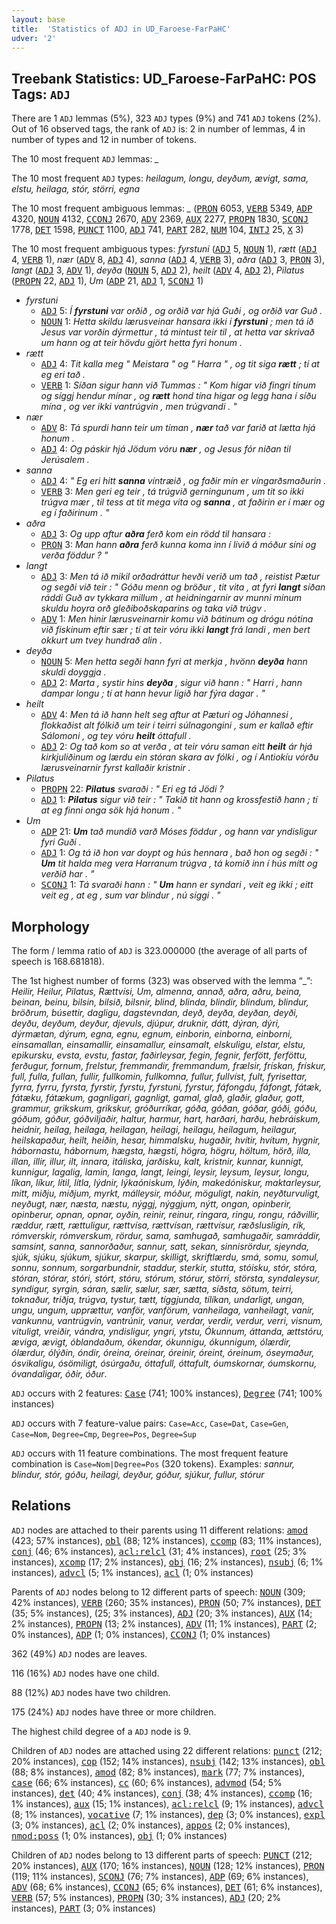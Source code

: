 ```yaml
---
layout: base
title:  'Statistics of ADJ in UD_Faroese-FarPaHC'
udver: '2'
---
```


## Treebank Statistics: UD_Faroese-FarPaHC: POS Tags: `ADJ`

There are 1 `ADJ` lemmas (5%), 323 `ADJ` types (9%) and 741 `ADJ` tokens (2%).
Out of 16 observed tags, the rank of `ADJ` is: 2 in number of lemmas, 4 in number of types and 12 in number of tokens.

The 10 most frequent `ADJ` lemmas: <em>_</em>

The 10 most frequent `ADJ` types:  <em>heilagum, longu, deyðum, ævigt, sama, elstu, heilaga, stór, störri, egna</em>

The 10 most frequent ambiguous lemmas: <em>_</em> (<tt><a href="fo_farpahc-pos-PRON.html">PRON</a></tt> 6053, <tt><a href="fo_farpahc-pos-VERB.html">VERB</a></tt> 5349, <tt><a href="fo_farpahc-pos-ADP.html">ADP</a></tt> 4320, <tt><a href="fo_farpahc-pos-NOUN.html">NOUN</a></tt> 4132, <tt><a href="fo_farpahc-pos-CCONJ.html">CCONJ</a></tt> 2670, <tt><a href="fo_farpahc-pos-ADV.html">ADV</a></tt> 2369, <tt><a href="fo_farpahc-pos-AUX.html">AUX</a></tt> 2277, <tt><a href="fo_farpahc-pos-PROPN.html">PROPN</a></tt> 1830, <tt><a href="fo_farpahc-pos-SCONJ.html">SCONJ</a></tt> 1778, <tt><a href="fo_farpahc-pos-DET.html">DET</a></tt> 1598, <tt><a href="fo_farpahc-pos-PUNCT.html">PUNCT</a></tt> 1100, <tt><a href="fo_farpahc-pos-ADJ.html">ADJ</a></tt> 741, <tt><a href="fo_farpahc-pos-PART.html">PART</a></tt> 282, <tt><a href="fo_farpahc-pos-NUM.html">NUM</a></tt> 104, <tt><a href="fo_farpahc-pos-INTJ.html">INTJ</a></tt> 25, <tt><a href="fo_farpahc-pos-X.html">X</a></tt> 3)

The 10 most frequent ambiguous types:  <em>fyrstuni</em> (<tt><a href="fo_farpahc-pos-ADJ.html">ADJ</a></tt> 5, <tt><a href="fo_farpahc-pos-NOUN.html">NOUN</a></tt> 1), <em>rætt</em> (<tt><a href="fo_farpahc-pos-ADJ.html">ADJ</a></tt> 4, <tt><a href="fo_farpahc-pos-VERB.html">VERB</a></tt> 1), <em>nær</em> (<tt><a href="fo_farpahc-pos-ADV.html">ADV</a></tt> 8, <tt><a href="fo_farpahc-pos-ADJ.html">ADJ</a></tt> 4), <em>sanna</em> (<tt><a href="fo_farpahc-pos-ADJ.html">ADJ</a></tt> 4, <tt><a href="fo_farpahc-pos-VERB.html">VERB</a></tt> 3), <em>aðra</em> (<tt><a href="fo_farpahc-pos-ADJ.html">ADJ</a></tt> 3, <tt><a href="fo_farpahc-pos-PRON.html">PRON</a></tt> 3), <em>langt</em> (<tt><a href="fo_farpahc-pos-ADJ.html">ADJ</a></tt> 3, <tt><a href="fo_farpahc-pos-ADV.html">ADV</a></tt> 1), <em>deyða</em> (<tt><a href="fo_farpahc-pos-NOUN.html">NOUN</a></tt> 5, <tt><a href="fo_farpahc-pos-ADJ.html">ADJ</a></tt> 2), <em>heilt</em> (<tt><a href="fo_farpahc-pos-ADV.html">ADV</a></tt> 4, <tt><a href="fo_farpahc-pos-ADJ.html">ADJ</a></tt> 2), <em>Pilatus</em> (<tt><a href="fo_farpahc-pos-PROPN.html">PROPN</a></tt> 22, <tt><a href="fo_farpahc-pos-ADJ.html">ADJ</a></tt> 1), <em>Um</em> (<tt><a href="fo_farpahc-pos-ADP.html">ADP</a></tt> 21, <tt><a href="fo_farpahc-pos-ADJ.html">ADJ</a></tt> 1, <tt><a href="fo_farpahc-pos-SCONJ.html">SCONJ</a></tt> 1)


* <em>fyrstuni</em>
  * <tt><a href="fo_farpahc-pos-ADJ.html">ADJ</a></tt> 5: <em>Í <b>fyrstuni</b> var orðið , og orðið var hjá Guði , og orðið var Guð .</em>
  * <tt><a href="fo_farpahc-pos-NOUN.html">NOUN</a></tt> 1: <em>Hetta skildu lærusveinar hansara ikki í <b>fyrstuni</b> ; men tá ið Jesus var vorðin dýrmettur , tá mintust teir til , at hetta var skrivað um hann og at teir hövdu gjört hetta fyri honum .</em>
* <em>rætt</em>
  * <tt><a href="fo_farpahc-pos-ADJ.html">ADJ</a></tt> 4: <em>Tit kalla meg " Meistara " og " Harra " , og tit siga <b>rætt</b> ; tí at eg eri tað .</em>
  * <tt><a href="fo_farpahc-pos-VERB.html">VERB</a></tt> 1: <em>Síðan sigur hann við Tummas : " Kom higar við fingri tínum og síggj hendur mínar , og <b>rætt</b> hond tína higar og legg hana í síðu mína , og ver ikki vantrúgvin , men trúgvandi . "</em>
* <em>nær</em>
  * <tt><a href="fo_farpahc-pos-ADV.html">ADV</a></tt> 8: <em>Tá spurdi hann teir um tíman , <b>nær</b> tað var farið at lætta hjá honum .</em>
  * <tt><a href="fo_farpahc-pos-ADJ.html">ADJ</a></tt> 4: <em>Og páskir hjá Jödum vóru <b>nær</b> , og Jesus fór niðan til Jerúsalem .</em>
* <em>sanna</em>
  * <tt><a href="fo_farpahc-pos-ADJ.html">ADJ</a></tt> 4: <em>" Eg eri hitt <b>sanna</b> víntræið , og faðir mín er víngarðsmaðurin .</em>
  * <tt><a href="fo_farpahc-pos-VERB.html">VERB</a></tt> 3: <em>Men geri eg teir , tá trúgvið gerningunum , um tit so ikki trúgva mær , til tess at tit mega vita og <b>sanna</b> , at faðirin er í mær og eg í faðirinum . "</em>
* <em>aðra</em>
  * <tt><a href="fo_farpahc-pos-ADJ.html">ADJ</a></tt> 3: <em>Og upp aftur <b>aðra</b> ferð kom ein rödd til hansara :</em>
  * <tt><a href="fo_farpahc-pos-PRON.html">PRON</a></tt> 3: <em>Man hann <b>aðra</b> ferð kunna koma inn í lívið á móður síni og verða föddur ? "</em>
* <em>langt</em>
  * <tt><a href="fo_farpahc-pos-ADJ.html">ADJ</a></tt> 3: <em>Men tá ið mikil orðadráttur hevði verið um tað , reistist Pætur og segði við teir : " Góðu menn og bröður , tit vita , at fyri <b>langt</b> síðan ráddi Guð av tykkara millum , at heidningarnir av munni mínum skuldu hoyra orð gleðiboðskaparins og taka við trúgv .</em>
  * <tt><a href="fo_farpahc-pos-ADV.html">ADV</a></tt> 1: <em>Men hinir lærusveinarnir komu við bátinum og drógu nótina við fiskinum eftir sær ; tí at teir vóru ikki <b>langt</b> frá landi , men bert okkurt um tvey hundrað alin .</em>
* <em>deyða</em>
  * <tt><a href="fo_farpahc-pos-NOUN.html">NOUN</a></tt> 5: <em>Men hetta segði hann fyri at merkja , hvönn <b>deyða</b> hann skuldi doyggja .</em>
  * <tt><a href="fo_farpahc-pos-ADJ.html">ADJ</a></tt> 2: <em>Marta , systir hins <b>deyða</b> , sigur við hann : " Harri , hann dampar longu ; tí at hann hevur ligið har fýra dagar . "</em>
* <em>heilt</em>
  * <tt><a href="fo_farpahc-pos-ADV.html">ADV</a></tt> 4: <em>Men tá ið hann helt seg aftur at Pæturi og Jóhannesi , flokkaðist alt fólkið um teir í teirri súlnagongini , sum er kallað eftir Sálomoni , og tey vóru <b>heilt</b> óttafull .</em>
  * <tt><a href="fo_farpahc-pos-ADJ.html">ADJ</a></tt> 2: <em>Og tað kom so at verða , at teir vóru saman eitt <b>heilt</b> ár hjá kirkjuliðinum og lærdu ein stóran skara av fólki , og í Antiokíu vórðu lærusveinarnir fyrst kallaðir kristnir .</em>
* <em>Pilatus</em>
  * <tt><a href="fo_farpahc-pos-PROPN.html">PROPN</a></tt> 22: <em><b>Pilatus</b> svaraði : " Eri eg tá Jödi ?</em>
  * <tt><a href="fo_farpahc-pos-ADJ.html">ADJ</a></tt> 1: <em><b>Pilatus</b> sigur við teir : " Takið tit hann og krossfestið hann ; tí at eg finni onga sök hjá honum . "</em>
* <em>Um</em>
  * <tt><a href="fo_farpahc-pos-ADP.html">ADP</a></tt> 21: <em><b>Um</b> tað mundið varð Móses föddur , og hann var yndisligur fyri Guði .</em>
  * <tt><a href="fo_farpahc-pos-ADJ.html">ADJ</a></tt> 1: <em>Og tá ið hon var doypt og hús hennara , bað hon og segði : " <b>Um</b> tit halda meg vera Harranum trúgva , tá komið inn í hús mítt og verðið har . "</em>
  * <tt><a href="fo_farpahc-pos-SCONJ.html">SCONJ</a></tt> 1: <em>Tá svaraði hann : " <b>Um</b> hann er syndari , veit eg ikki ; eitt veit eg , at eg , sum var blindur , nú síggi . "</em>

## Morphology

The form / lemma ratio of `ADJ` is 323.000000 (the average of all parts of speech is 168.681818).

The 1st highest number of forms (323) was observed with the lemma “_”: <em>Heilir, Heilur, Pilatus, Rættvísi, Um, almenna, annað, aðra, aðru, beina, beinan, beinu, bilsin, bilsið, bilsnir, blind, blinda, blindir, blindum, blindur, bröðrum, búsettir, dagligu, dagstevndan, deyð, deyða, deyðan, deyði, deyðu, deyðum, deyður, djevuls, djúpur, druknir, dátt, dýran, dýri, dýrmætan, dýrum, egna, egnu, egnum, einborin, einborna, einborni, einsamallan, einsamallir, einsamallur, einsamalt, elskuligu, elstar, elstu, epikursku, evsta, evstu, fastar, faðirleysar, fegin, fegnir, ferfött, ferföttu, ferðugur, fornum, frelstur, fremmandir, fremmandum, frælsir, frískan, frískur, full, fulla, fullan, fullir, fullkomin, fullkomna, fullur, fullvíst, fult, fyrisettar, fyrra, fyrru, fyrsta, fyrstir, fyrstu, fyrstuni, fyrstur, fáfongdu, fáfongt, fátæk, fátæku, fátækum, gagnligari, gagnligt, gamal, glað, glaðir, glaður, gott, grammur, grikskum, grikskur, gróðurríkar, góða, góðan, góðar, góði, góðu, góðum, góður, góðviljaðir, haltur, harmur, hart, harðari, harðu, hebráiskum, heidnir, heilag, heilaga, heilagan, heilagi, heilagu, heilagum, heilagur, heilskapaður, heilt, heiðin, hesar, himmalsku, hugaðir, hvítir, hvítum, hygnir, hábornastu, hábornum, hægsta, hægsti, högra, högru, höltum, hörð, illa, illan, illir, illur, ilt, innara, itáliska, jarðisku, kalt, kristnir, kunnar, kunnigt, kunnigur, lagalig, lamin, langa, langt, leingi, leysir, leysum, leysur, longu, líkan, líkur, lítil, lítla, lýdnir, lýkaóniskum, lýðin, makedóniskur, maktarleysur, mitt, miðju, miðjum, myrkt, málleysir, móður, möguligt, nakin, neyðturvuligt, neyðugt, nær, næsta, næstu, nýggj, nýggjum, nýtt, ongan, opinberir, opinberur, opnan, opnar, oyðin, reinir, reinur, ringara, ringu, rongu, ráðvillir, ræddur, rætt, rættuligur, rættvísa, rættvísan, rættvísur, ræðslusligin, rík, rómverskir, rómverskum, rördur, sama, samhugað, samhugaðir, samráddir, samsint, sanna, sannorðaður, sannur, satt, sekan, sinnisrördur, sjeynda, sjúk, sjúku, sjúkum, sjúkur, skarpur, skilligt, skriftlærdu, smá, somu, somul, sonnu, sonnum, sorgarbundnir, staddur, sterkir, stutta, stóisku, stór, stóra, stóran, stórar, stóri, stórt, stóru, stórum, stórur, störri, största, syndaleysur, syndigur, syrgin, sáran, sælir, sælur, sær, sætta, síðsta, sötum, teirri, toknaður, triðja, trúgva, tystur, tætt, tíggjunda, tílíkan, undarligt, ungan, ungu, ungum, upprættur, vanför, vanförum, vanheilaga, vanheilagt, vanir, vankunnu, vantrúgvin, vantrúnir, vanur, verdar, verdir, verdur, verri, visnum, vituligt, vreiðir, vándra, yndisligur, yngri, ytstu, Ókunnum, áttanda, ættstóru, æviga, ævigt, óblandaðum, ókendar, ókunnigu, ókunnigum, ólærdir, ólærdur, ólýðin, óndir, óreina, óreinar, óreinir, óreint, óreinum, óseymaður, ósvikaligu, ósömiligt, ósúrgaðu, óttafull, óttafult, óumskornar, óumskornu, óvandaligar, óðir, óður</em>.

`ADJ` occurs with 2 features: <tt><a href="fo_farpahc-feat-Case.html">Case</a></tt> (741; 100% instances), <tt><a href="fo_farpahc-feat-Degree.html">Degree</a></tt> (741; 100% instances)

`ADJ` occurs with 7 feature-value pairs: `Case=Acc`, `Case=Dat`, `Case=Gen`, `Case=Nom`, `Degree=Cmp`, `Degree=Pos`, `Degree=Sup`

`ADJ` occurs with 11 feature combinations.
The most frequent feature combination is `Case=Nom|Degree=Pos` (320 tokens).
Examples: <em>sannur, blindur, stór, góðu, heilagi, deyður, góður, sjúkur, fullur, stórur</em>


## Relations

`ADJ` nodes are attached to their parents using 11 different relations: <tt><a href="fo_farpahc-dep-amod.html">amod</a></tt> (423; 57% instances), <tt><a href="fo_farpahc-dep-obl.html">obl</a></tt> (88; 12% instances), <tt><a href="fo_farpahc-dep-ccomp.html">ccomp</a></tt> (83; 11% instances), <tt><a href="fo_farpahc-dep-conj.html">conj</a></tt> (46; 6% instances), <tt><a href="fo_farpahc-dep-acl-relcl.html">acl:relcl</a></tt> (31; 4% instances), <tt><a href="fo_farpahc-dep-root.html">root</a></tt> (25; 3% instances), <tt><a href="fo_farpahc-dep-xcomp.html">xcomp</a></tt> (17; 2% instances), <tt><a href="fo_farpahc-dep-obj.html">obj</a></tt> (16; 2% instances), <tt><a href="fo_farpahc-dep-nsubj.html">nsubj</a></tt> (6; 1% instances), <tt><a href="fo_farpahc-dep-advcl.html">advcl</a></tt> (5; 1% instances), <tt><a href="fo_farpahc-dep-acl.html">acl</a></tt> (1; 0% instances)

Parents of `ADJ` nodes belong to 12 different parts of speech: <tt><a href="fo_farpahc-pos-NOUN.html">NOUN</a></tt> (309; 42% instances), <tt><a href="fo_farpahc-pos-VERB.html">VERB</a></tt> (260; 35% instances), <tt><a href="fo_farpahc-pos-PRON.html">PRON</a></tt> (50; 7% instances), <tt><a href="fo_farpahc-pos-DET.html">DET</a></tt> (35; 5% instances),  (25; 3% instances), <tt><a href="fo_farpahc-pos-ADJ.html">ADJ</a></tt> (20; 3% instances), <tt><a href="fo_farpahc-pos-AUX.html">AUX</a></tt> (14; 2% instances), <tt><a href="fo_farpahc-pos-PROPN.html">PROPN</a></tt> (13; 2% instances), <tt><a href="fo_farpahc-pos-ADV.html">ADV</a></tt> (11; 1% instances), <tt><a href="fo_farpahc-pos-PART.html">PART</a></tt> (2; 0% instances), <tt><a href="fo_farpahc-pos-ADP.html">ADP</a></tt> (1; 0% instances), <tt><a href="fo_farpahc-pos-CCONJ.html">CCONJ</a></tt> (1; 0% instances)

362 (49%) `ADJ` nodes are leaves.

116 (16%) `ADJ` nodes have one child.

88 (12%) `ADJ` nodes have two children.

175 (24%) `ADJ` nodes have three or more children.

The highest child degree of a `ADJ` node is 9.

Children of `ADJ` nodes are attached using 22 different relations: <tt><a href="fo_farpahc-dep-punct.html">punct</a></tt> (212; 20% instances), <tt><a href="fo_farpahc-dep-cop.html">cop</a></tt> (152; 14% instances), <tt><a href="fo_farpahc-dep-nsubj.html">nsubj</a></tt> (142; 13% instances), <tt><a href="fo_farpahc-dep-obl.html">obl</a></tt> (88; 8% instances), <tt><a href="fo_farpahc-dep-amod.html">amod</a></tt> (82; 8% instances), <tt><a href="fo_farpahc-dep-mark.html">mark</a></tt> (77; 7% instances), <tt><a href="fo_farpahc-dep-case.html">case</a></tt> (66; 6% instances), <tt><a href="fo_farpahc-dep-cc.html">cc</a></tt> (60; 6% instances), <tt><a href="fo_farpahc-dep-advmod.html">advmod</a></tt> (54; 5% instances), <tt><a href="fo_farpahc-dep-det.html">det</a></tt> (40; 4% instances), <tt><a href="fo_farpahc-dep-conj.html">conj</a></tt> (38; 4% instances), <tt><a href="fo_farpahc-dep-ccomp.html">ccomp</a></tt> (16; 1% instances), <tt><a href="fo_farpahc-dep-aux.html">aux</a></tt> (15; 1% instances), <tt><a href="fo_farpahc-dep-acl-relcl.html">acl:relcl</a></tt> (9; 1% instances), <tt><a href="fo_farpahc-dep-advcl.html">advcl</a></tt> (8; 1% instances), <tt><a href="fo_farpahc-dep-vocative.html">vocative</a></tt> (7; 1% instances), <tt><a href="fo_farpahc-dep-dep.html">dep</a></tt> (3; 0% instances), <tt><a href="fo_farpahc-dep-expl.html">expl</a></tt> (3; 0% instances), <tt><a href="fo_farpahc-dep-acl.html">acl</a></tt> (2; 0% instances), <tt><a href="fo_farpahc-dep-appos.html">appos</a></tt> (2; 0% instances), <tt><a href="fo_farpahc-dep-nmod-poss.html">nmod:poss</a></tt> (1; 0% instances), <tt><a href="fo_farpahc-dep-obj.html">obj</a></tt> (1; 0% instances)

Children of `ADJ` nodes belong to 13 different parts of speech: <tt><a href="fo_farpahc-pos-PUNCT.html">PUNCT</a></tt> (212; 20% instances), <tt><a href="fo_farpahc-pos-AUX.html">AUX</a></tt> (170; 16% instances), <tt><a href="fo_farpahc-pos-NOUN.html">NOUN</a></tt> (128; 12% instances), <tt><a href="fo_farpahc-pos-PRON.html">PRON</a></tt> (119; 11% instances), <tt><a href="fo_farpahc-pos-SCONJ.html">SCONJ</a></tt> (76; 7% instances), <tt><a href="fo_farpahc-pos-ADP.html">ADP</a></tt> (69; 6% instances), <tt><a href="fo_farpahc-pos-ADV.html">ADV</a></tt> (68; 6% instances), <tt><a href="fo_farpahc-pos-CCONJ.html">CCONJ</a></tt> (65; 6% instances), <tt><a href="fo_farpahc-pos-DET.html">DET</a></tt> (61; 6% instances), <tt><a href="fo_farpahc-pos-VERB.html">VERB</a></tt> (57; 5% instances), <tt><a href="fo_farpahc-pos-PROPN.html">PROPN</a></tt> (30; 3% instances), <tt><a href="fo_farpahc-pos-ADJ.html">ADJ</a></tt> (20; 2% instances), <tt><a href="fo_farpahc-pos-PART.html">PART</a></tt> (3; 0% instances)

